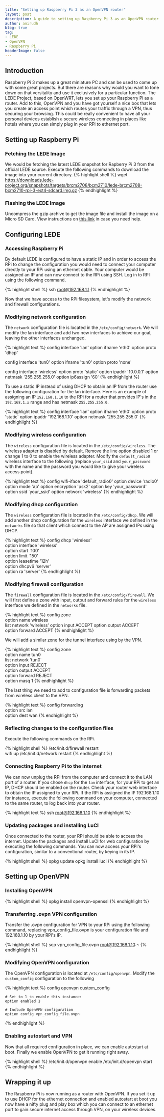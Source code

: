 ```yaml
---
title: "Setting up Raspberry Pi 3 as an OpenVPN router"
layout: post
description: A guide to setting up Raspberry Pi 3 as an OpenVPN router
author: anirudh
blog: true
tag:
- LEDE
- OpenVPN
- Raspberry Pi
headerImage: false
---
```


## Introduction

Raspberry Pi 3 makes up a great miniature PC and can be used to come up with some great projects. But there are reasons why would you want to tone down on that versitality and use it exclusively for a particular function. The LEDE Project, based on OpenWRT, lets you set up your Raspberry Pi as a router. Add to this, OpenVPN and you have got yourself a nice box that lets you create an access point which routes your traffic through a VPN, thus securing your browsing. This could be really convenient to have all your personal devices establish a secure wireless connecting in places like hotels where you can simply plug in your RPi to ethernet port.

## Setting up Raspberry Pi

### Fetching the LEDE Image

We would be fetching the latest LEDE snapshot for Rapberry Pi 3 from the official LEDE source. Execute the following commands to download the image into your current directory.
{% highlight shell %}
wget https://downloads.lede-project.org/snapshots/targets/brcm2708/bcm2710/lede-brcm2708-bcm2710-rpi-3-ext4-sdcard.img.gz
{% endhighlight %}

### Flashing the LEDE Image

Uncompress the gzip archive to get the image file and install the image on a Micro SD Card. View instructions on [this link](https://www.raspberrypi.org/documentation/installation/installing-images/) in case you need help.

## Configuring LEDE

### Accessing Raspberry Pi

By default LEDE is configured to have a static IP and in order to access the RPi to change the configuration you would need to connect your computer directly to your RPi using an ethernet cable. Your computer would be assigned an IP and can now connect to the RPi using SSH. Log in to RPI using the following command.

{% highlight shell %}
ssh root@192.168.1.1
{% endhighlight %}

Now that we have access to the RPi filesystem, let's modify the network and firewall configurations.

### Modifying network configuration

The `network` configuration file is located in the `/etc/config/network`. We will modify the lan interface and add two new interfaces to achieve our goal, leaving the other interfaces unchanged.

{% highlight text %}
config interface 'lan'
    option ifname 'eth0'
    option proto 'dhcp'

config interface 'tun0'
    option ifname 'tun0'
    option proto 'none'

config interface 'wireless'
    option proto 'static'
    option ipaddr '10.0.0.1'
    option netmask '255.255.255.0'
    option ip6assign '60'
{% endhighlight %}

To use a static IP instead of using DHCP to obtain an IP from the router use the following configuration for the lan interface. Here is an example of assigning an IP `192.168.1.10` to the RPi for a router that provides IP's in the `192.168.1.x` range and has netmask `255.255.255.0`.

{% highlight text %}
config interface 'lan'
    option ifname 'eth0'
    option proto 'static'
    option ipaddr '192.168.1.10'
    option netmask '255.255.255.0'
{% endhighlight %}

### Modifying wireless configuration

The `wireless` configuration file is located in the `/etc/config/wireless`. The wireless adapter is disabled by default. Remove the line option disabled 1 or change 1 to 0 to enable the wireless adapter. Modify the `default_radio0` wireless interface to the following (replace `your_ssid` and `your_password` with the name and the password you would like to give your wireless access point).

{% highlight text %}
config wifi-iface 'default_radio0'
    option device 'radio0'
    option mode 'ap'
    option encryption 'psk2'
    option key 'your_password'
    option ssid 'your_ssid'
    option network 'wireless'
{% endhighlight %}


### Modifying dhcp configuration

The `wireless` configuration file is located in the `/etc/config/dhcp`. We will add another dhcp configuration for the `wireless` interface we defined in the `networks` file so that client which connect to the AP are assigned IPs using DHCP.

{% highlight text %}
config dhcp 'wireless'                           
    option interface 'wireless'              
    option start '100'                       
    option limit '150'                       
    option leasetime '12h'                   
    option dhcpv6 'server'                   
    option ra 'server'
{% endhighlight %}

### Modifying firewall configuration

The `firewall` configuration file is located in the `/etc/config/firewall`. We will first define a zone with input, output and forward rules for the `wireless` interface we defined in the `networks` file.

{% highlight text %}
config zone                      
    option name             wireless  
    list network            'wireless'
    option input            ACCEPT
    option output           ACCEPT      
    option forward          ACCEPT
{% endhighlight %}

We will add a similar zone for the tunnel interface using by the VPN.

{% highlight text %}
config zone                                
    option name             tun0       
    list network            'tun0'    
    option input            REJECT          
    option output           ACCEPT    
    option forward          REJECT    
    option masq             1
{% endhighlight %}

The last thing we need to add to configuration file is forwarding packets from wireless client to the VPN.

{% highlight text %}
config forwarding                                      
    option src              lan                
    option dest             wan
{% endhighlight %}

### Reflecting changes to the configuration files

Execute the following commands on the RPi.

{% highlight shell %}
/etc/init.d/firewall restart   
wifi up
/etc/init.d/network restart
{% endhighlight %}

### Connecting Raspberry Pi to the internet

We can now unplug the RPi from the computer and connect it to the LAN port of a router. If you chose `dhcp` for the `lan` interface, for your RPi to get an IP, DHCP should be enabled on the router. Check your router web interface to obtain the IP assigned to your RPi. If the RPi is assigned the IP 192.168.1.10 for instance, execute the following command on your computer, connected to the same router, to log back into your router.

{% highlight text %}
ssh root@192.168.1.10
{% endhighlight %}

### Updating packages and installing LuCI

Once connected to the router, your RPi should be able to access the internet. Update the packages and install LuCI for web configuration by executing the following commands. You can now access your RPi's configuration, similar to a conventional router, by keying in its IP.

{% highlight shell %}
opkg update
opkg install luci
{% endhighlight %}

## Setting up OpenVPN

### Installing OpenVPN

{% highlight shell %}
opkg install openvpn-openssl
{% endhighlight %}

### Transferring .ovpn VPN configuration

Transfer the .ovpn configuration for VPN to your RPi using the following command, replacing vpn_config_file.ovpn is your configuration file and 192.168.1.10 by your RPi's IP.

{% highlight shell %}
scp vpn_config_file.ovpn root@192.168.1.10:~
{% endhighlight %}

### Modifying OpenVPN configuration

The OpenVPN configuration is located at `/etc/config/openvpn`. Modify the `custom_config` configuration to the following

{% highlight text %}
config openvpn custom_config

    # Set to 1 to enable this instance:
    option enabled 1

    # Include OpenVPN configuration
    option config vpn_config_file.ovpn
{% endhighlight %}

### Enabling autostart and VPN

Now that all required configuration in place, we can enable autostart at boot. Finally we enable OpenVPN to get it running right away.

{% highlight shell %}
/etc/init.d/openvpn enable
/etc/init.d/openvpn start
{% endhighlight %}

## Wrapping it up

The Raspberry Pi is now running as a router with OpenVPN. If you set it up to use DHCP for the ethernet connection and enabled autostart at boot you now have a nifty plug and play box which you can connect to an ethernet port to gain secure internet access through VPN, on your wireless devices. 
